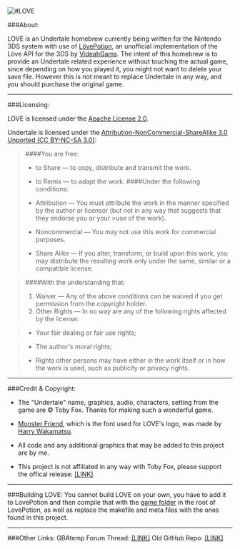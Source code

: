 ![#LOVE](../master/meta/banner.png)

###About:

LOVE is an Undertale homebrew currently being written for the Nintendo 3DS system with use of <a href="https://github.com/VideahGams/LovePotion">LövePotion</a>, an unofficial implementation of the Löve API for the 3DS by <a href="https://github.com/VideahGams">VideahGams</a>. The intent of this homebrew is to provide an Undertale related experience without touching the actual game, since depending on how you played it, you might not want to delete your save file. However this is not meant to replace Undertale in any way, and you should purchase the original game.
___

###Licensing:

LOVE is licensed under the <a href="https://www.apache.org/licenses/LICENSE-2.0">Apache License 2.0</a>.

Undertale is licensed under the <a href="https://creativecommons.org/licenses/by-nc-sa/3.0/">Attribution-NonCommercial-ShareAlike 3.0 Unported (CC BY-NC-SA 3.0)</a>:
>####You are free:
>
> - to Share — to copy, distribute and transmit the work.
> - to Remix — to adapt the work.
>####Under the following conditions:
>
>- Attribution — You must attribute the work in the manner specified by the author or licensor (but not in any way that suggests that they endorse you or your >use of the work).
>- Noncommercial — You may not use this work for commercial purposes.
>- Share Alike — If you alter, transform, or build upon this work, you may distribute the resulting work only under the same, similar or a compatible license.

>####With the understanding that:
>
> 1. Waiver — Any of the above conditions can be waived if you get permission from the copyright holder.
> 2. Other Rights — In no way are any of the following rights affected by the license:

> - Your fair dealing or fair use rights;

> - The author's moral rights;

> - Rights other persons may have either in the work itself or in how the work is used, such as publicity or privacy rights.
___

###Credit & Copyright:
- The "Undertale" name, graphics, audio, characters, setting from the game are © Toby Fox. Thanks for making such a wonderful game.

- <a href="https://www.behance.net/gallery/31378523/Monster-Friend-Undertale-Logo-Font">Monster Friend</a>, which is the font used for LOVE's logo, was made by <a href="https://www.behance.net/JapanYoshi">Harry Wakamatsu</a>.

- All code and any additional graphics that may be added to this project are by me.
- This project is not affiliated in any way with Toby Fox, please support the offical release: <a href="https://undertale.com/">[LINK]</a>

___

###Building LOVE:
You cannot build LOVE on your own, you have to add it to LovePotion and then compile that with the [game folder](../master/game) in the root of LovePotion, as well as replace the makefile and meta files with the ones found in this project.

___

###Other Links:
GBAtemp Forum Thread: <a href="https://gbatemp.net/threads/wip-love-a-visual-homebrew-for-fallen-humans.420076/page-3#post-6706194">[LINK]</a>
Old GitHub Repo: <a href="https://github.com/Xavyrr/LOVE-OLD-">[LINK]</a>
